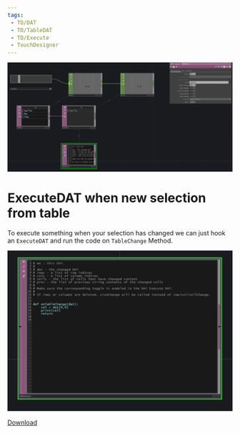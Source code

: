 ```yaml
---
tags:
 - TD/DAT
 - TD/TableDAT
 - TD/Execute
 - TouchDesigner
---
```

![ExecuteDAT when new selection from table](./img/ExecuteNewSelectionTable0.png)
# ExecuteDAT when new selection from table

To execute something when your selection has changed we can just hook an `ExecuteDAT` and run the code on `TableChange` Method.

![ExecuteDAT Script](./img/ExecuteNewSelectionTable1.png)

[Download](./files/executeNewSelectionTable.tox)    